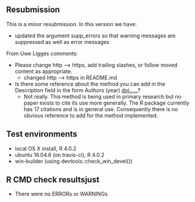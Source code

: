 ## Resubmission

This is a minor resubmission. In this version we have:

- updated the argument supp_errors so that warning messages are suppressed as well as error messages

From Uwe Ligges comments:
- Please change http --> https, add trailing slashes, or follow moved
content as appropriate.
    - changed http --> https in README.md
- Is there some reference about the method you can add in the Description field in the form Authors (year) <doi:.....>?
    - Not really. This method is being used in primary research but no paper exists to cite its use more generally. The R package currently has 17 citations and is in general use. Consequently there is no obvious reference to add for the method implemented.

## Test environments

- local OS X install, R 4.0.2
- ubuntu 16.04.6 (on travis-ci), R 4.0.2
- win-builder (using devtools::check_win_devel())

## R CMD check resultsjust 

- There were no ERRORs or WARNINGs
